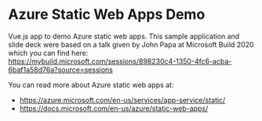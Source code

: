 # Azure Static Web Apps Demo

Vue.js app to demo Azure static web apps. This sample application and slide deck were based on a talk given by John Papa at Microsoft Build 2020 which you can find here: https://mybuild.microsoft.com/sessions/898230c4-1350-4fc6-acba-6baf1a58d76a?source=sessions

You can read more about Azure static web apps at:
  - https://azure.microsoft.com/en-us/services/app-service/static/
  - https://docs.microsoft.com/en-us/azure/static-web-apps/